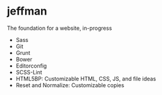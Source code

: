 # jeffman
The foundation for a website, in-progress

- Sass
- Git
- Grunt
- Bower
- Editorconfig
- SCSS-Lint
- HTML5BP: Customizable HTML, CSS, JS, and file ideas
- Reset and Normalize: Customizable copies
